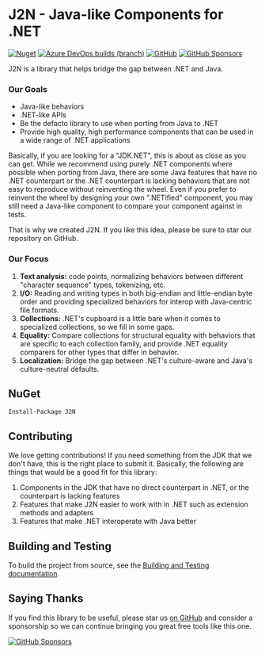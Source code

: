 J2N - Java-like Components for .NET
=========

[![Nuget](https://img.shields.io/nuget/dt/J2N)](https://www.nuget.org/packages/J2N)
[![Azure DevOps builds (branch)](https://img.shields.io/azure-devops/build/NightOwl888/b2719dac-eeb4-46ff-9380-13b45ff0277b/1/release/v2.0)](https://dev.azure.com/NightOwl888/J2N/_build?definitionId=1)
[![GitHub](https://img.shields.io/github/license/NightOwl888/J2N)](https://github.com/NightOwl888/J2N/blob/master/LICENSE.txt)
[![GitHub Sponsors](https://img.shields.io/badge/-Sponsor-fafbfc?logo=GitHub%20Sponsors)](https://github.com/sponsors/NightOwl888)

J2N is a library that helps bridge the gap between .NET and Java.

### Our Goals

* Java-like behaviors
* .NET-like APIs
* Be the defacto library to use when porting from Java to .NET
* Provide high quality, high performance components that can be used in a wide range of .NET applications

Basically, if you are looking for a "JDK.NET", this is about as close as you can get. While we recommend using purely .NET components where possible when porting from Java, there are some Java features that have no .NET counterpart or the .NET counterpart is lacking behaviors that are not easy to reproduce without reinventing the wheel. Even if you prefer to reinvent the wheel by designing your own ".NETified" component, you may still need a Java-like component to compare your component against in tests.

That is why we created J2N. If you like this idea, please be sure to star our repository on GitHub.

### Our Focus

1. **Text analysis:** code points, normalizing behaviors between different "character sequence" types, tokenizing, etc.
2. **I/O:** Reading and writing types in both big-endian and little-endian byte order and providing specialized behaviors for interop with Java-centric file formats.
3. **Collections:** .NET's cupboard is a little bare when it comes to specialized collections, so we fill in some gaps.
4. **Equality:** Compare collections for structural equality with behaviors that are specific to each collection family, and provide .NET equality comparers for other types that differ in behavior.
5. **Localization:** Bridge the gap between .NET's culture-aware and Java's culture-neutral defaults.

## NuGet

```
Install-Package J2N
```

## Contributing

We love getting contributions! If you need something from the JDK that we don't have, this is the right place to submit it. Basically, the following are things that would be a good fit for this library:

1. Components in the JDK that have no direct counterpart in .NET, or the counterpart is lacking features
2. Features that make J2N easier to work with in .NET such as extension methods and adapters
3. Features that make .NET interoperate with Java better

## Building and Testing

To build the project from source, see the [Building and Testing documentation](https://github.com/NightOwl888/J2N/blob/main/docs/building-and-testing.md).

## Saying Thanks

If you find this library to be useful, please star us [on GitHub](https://github.com/NightOwl888/J2N) and consider a sponsorship so we can continue bringing you great free tools like this one.

[![GitHub Sponsors](https://img.shields.io/badge/-Sponsor-fafbfc?logo=GitHub%20Sponsors)](https://github.com/sponsors/NightOwl888)